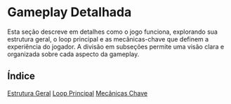 # Gameplay Detalhada

Esta seção descreve em detalhes como o jogo funciona, explorando sua estrutura geral, o loop principal e as mecânicas-chave que definem a experiência do jogador. A divisão em subseções permite uma visão clara e organizada sobre cada aspecto da gameplay.

## Índice

[Estrutura Geral](01-estrutura.md)
[Loop Principal](02-loop.md)
[Mecânicas Chave](03-mecanicas.md)
